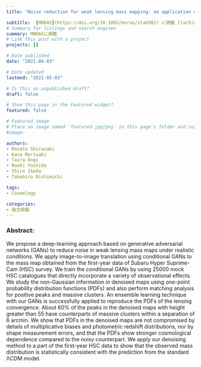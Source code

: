 ```yaml
---
title: "Noise reduction for weak lensing mass mapping: an application of generative adversarial networks to Subaru Hyper Suprime-Cam first-year data"

subtitle:  [MNRAS](https://doi.org/10.1093/mnras/stab982) に掲載 [(arXiv:1911.12890)](https://arxiv.org/abs/1911.12890)
# Summary for listings and search engines
summary: MNRASに掲載
# Link this post with a project
projects: []

# Date published
date: "2021-04-03"

# Date updated
lastmod: "2021-05-03"

# Is this an unpublished draft?
draft: false

# Show this page in the Featured widget?
featured: false

# Featured image
# Place an image named `featured.jpg/png` in this page's folder and customize its options here.
#image:

authors:
- Masato Shirasaki
- Kana Moriwaki
- Taira Oogi
- Naoki Yoshida
- Shiro Ikeda
- Takahiro Nishimichi

tags:
- Cosmology

categories:
- 論文掲載
---
```


### Abstract:

We propose a deep-learning approach based on generative adversarial networks (GANs) to reduce noise in weak lensing mass maps under realistic conditions. We apply image-to-image translation using conditional GANs to the mass map obtained from the first-year data of Subaru Hyper Suprime-Cam (HSC) survey. We train the conditional GANs by using 25000 mock HSC catalogues that directly incorporate a variety of observational effects. We study the non-Gaussian information in denoised maps using one-point probability distribution functions (PDFs) and also perform matching analysis for positive peaks and massive clusters. An ensemble learning technique with our GANs is successfully applied to reproduce the PDFs of the lensing convergence. About 60% of the peaks in the denoised maps with height greater than 55 have counterparts of massive clusters within a separation of 6 arcmin. We show that PDFs in the denoised maps are not compromised by details of multiplicative biases and photometric redshift distributions, nor by shape measurement errors, and that the PDFs show stronger cosmological dependence compared to the noisy counterpart. We apply our denoising method to a part of the first-year HSC data to show that the observed mass distribution is statistically consistent with the prediction from the standard ΛCDM model.
